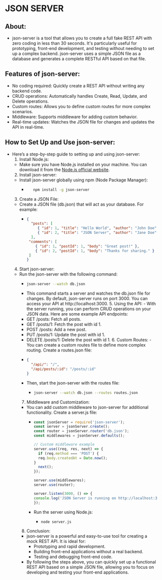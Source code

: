 # JSON SERVER
## About:
 - json-server is a tool that allows you to create a full fake REST API with zero coding in less than 30 seconds. It's particularly useful for prototyping, front-end development, and testing without needing to set up a complex backend. json-server uses a simple JSON file as a database and generates a complete RESTful API based on that file.
## Features of json-server:
 - No coding required: Quickly create a REST API without writing any backend code.
 - CRUD operations: Automatically handles Create, Read, Update, and Delete operations.
 - Custom routes: Allows you to define custom routes for more complex scenarios.
 - Middleware: Supports middleware for adding custom behavior.
 - Real-time updates: Watches the JSON file for changes and updates the API in real-time.
## How to Set Up and Use json-server:
 - Here’s a step-by-step guide to setting up and using json-server:
     1. Install Node.js:
     - Make sure you have Node.js installed on your machine. You can download it from the [Node.js official website](https://nodejs.org/en).
     2.  Install json-server:
     - Install json-server globally using npm (Node Package Manager):
       - ```sh
            npm install -g json-server
         ```
     3. Create a JSON File:
     - Create a JSON file (db.json) that will act as your database. For example:
       - ```json
         {
           "posts": [
              { "id": 1, "title": "Hello World", "author": "John Doe" },
              { "id": 2, "title": "JSON Server", "author": "Jane Doe" }
           ],
          "comments": [
             { "id": 1, "postId": 1, "body": "Great post!" },
             { "id": 2, "postId": 1, "body": "Thanks for sharing." }
          ]
         }
         ```
      4. Start json-server:
      - Run the json-server with the following command:
        - ```sh
          json-server --watch db.json
          ```
        - This command starts a server and watches the db.json file for changes. By default, json-server 
          runs on port 3000. You can access your API at http://localhost:3000.
       5. Using the API:
       - With the server running, you can perform CRUD operations on your JSON data. Here are some example API endpoints:
         - GET /posts: Fetch all posts.
         - GET /posts/1: Fetch the post with id 1.
         - POST /posts: Add a new post.
         - PUT /posts/1: Update the post with id 1.
         - DELETE /posts/1: Delete the post with id 1.
       6. Custom Routes:
       - You can create a custom routes file to define more complex routing. Create a routes.json file:
         - ```json
           {
             "/api/": "/",
             "/api/posts/:id": "/posts/:id"
           }
         - Then, start the json-server with the routes file:
           - ```sh
             json-server --watch db.json --routes routes.json
             ```
        7. Middleware and Customization:
        - You can add custom middleware to json-server for additional functionality. Create a server.js file:
          - ```js
            const jsonServer = require('json-server');
            const server = jsonServer.create();
            const router = jsonServer.router('db.json');
            const middlewares = jsonServer.defaults();

            // Custom middleware example
            server.use((req, res, next) => {
              if (req.method === 'POST') {
              req.body.createdAt = Date.now();
            }
              next();
            });

            server.use(middlewares);
            server.use(router);

            server.listen(3000, () => {
            console.log('JSON Server is running on http://localhost:3000');
            });
            ```
          - Run the server using Node.js:
            - ```sh
              node server.js
              ```
        8. Conclusion:
        - json-server is a powerful and easy-to-use tool for creating a mock REST API. It is ideal for:
          - Prototyping and rapid development.
          - Building front-end applications without a real backend.
          - Testing and debugging front-end code.
        - By following the steps above, you can quickly set up a functional REST API based on a simple JSON file, allowing you to focus on developing and testing your front-end applications.





          
         
